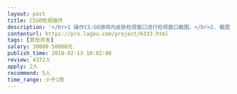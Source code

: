 ```yaml
---                
layout: post       
title: CSGO检视插件           
description: '</br>1 操作CS:GO游戏内皮肤检视窗口进行检视窗口截图。</br>2. 截图包含皮肤的正面截图和背面截图。</br>3. 截图包含可自定义的背景图片。</br>4. 插件具有传入参数自动截图，并截图成功后生成图片存储在制定目录下。</br>5. 插件注入，手动注入。</br>6.交付源码</br>'     
contenturl: https://pro.lagou.com/project/6333.html      
tags: [其他开发]            
salary: 30000-50000元          
publish_time: 2018-02-13 10:02:08         
review: 4372人                   
apply: 2人                   
recommend: 5人                   
time_range: 小于1周              
---                 
```


